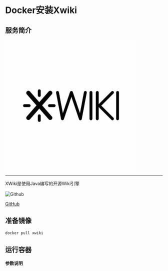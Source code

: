 # **Docker安装Xwiki** #
## 服务简介 ##

<img src="./../images/xwiki.jpg" width = "420" alt="Github" align=center />

* * *
XWiki是使用Java编写的开源Wiki引擎


 <img src="https://github.com/favicon.ico" width = "20" alt="Github" align=center />
 
[ GitHub ](https://github.com/WordPress/WordPress)
## 准备镜像 ##
    docker pull xwiki
## 运行容器 ##
#### 参数说明 ####